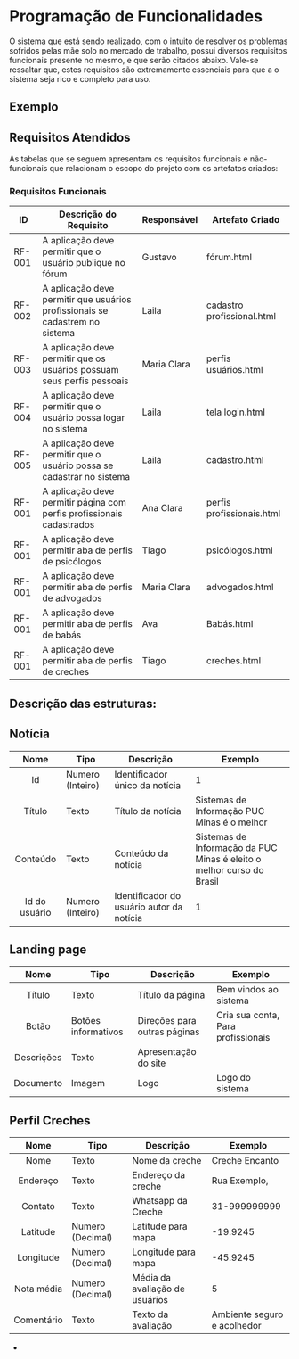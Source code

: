 # Programação de Funcionalidades

O sistema que está sendo realizado, com o intuito de resolver os problemas sofridos pelas mãe solo no mercado de trabalho, possui diversos requisitos funcionais presente no mesmo, e que serão citados abaixo. Vale-se ressaltar que, estes requisitos são extremamente essenciais para que a o sistema seja rico e completo para uso. 


## Exemplo

## Requisitos Atendidos

As tabelas que se seguem apresentam os requisitos funcionais e não-funcionais que relacionam o escopo do projeto com os artefatos criados:

### Requisitos Funcionais

|ID    | Descrição do Requisito | Responsável | Artefato Criado |
|------|------------------------|------------|-----------------|
|RF-001| A aplicação deve permitir que o usuário publique no fórum  | Gustavo | fórum.html |
|RF-002| A aplicação deve permitir que usuários profissionais se cadastrem no sistema | Laila|  cadastro profissional.html |
|RF-003| A aplicação deve permitir que os usuários possuam seus perfis pessoais  | Maria Clara | perfis usuários.html |
|RF-004| A aplicação deve permitir que o usuário possa logar no sistema | Laila | tela login.html |
|RF-005| A aplicação deve permitir que o usuário possa se cadastrar no sistema  | Laila | cadastro.html |
|RF-001| A aplicação deve permitir página com perfis profissionais cadastrados | Ana Clara | perfis profissionais.html |
|RF-001| A aplicação deve permitir aba de perfis de psicólogos  | Tiago | psicólogos.html |
|RF-001| A aplicação deve permitir aba de perfis de advogados  | Maria Clara | advogados.html |
|RF-001| A aplicação deve permitir aba de perfis de babás   | Ava | Babás.html |
|RF-001| A aplicação deve permitir aba de perfis de creches  | Tiago | creches.html |


## Descrição das estruturas:

## Notícia
|  **Nome**      | **Tipo**          | **Descrição**                             | **Exemplo**                                    |
|:--------------:|-------------------|-------------------------------------------|------------------------------------------------|
| Id             | Numero (Inteiro)  | Identificador único da notícia            | 1                                              |
| Título         | Texto             | Título da notícia                         | Sistemas de Informação PUC Minas é o melhor                                   |
| Conteúdo       | Texto             | Conteúdo da notícia                       | Sistemas de Informação da PUC Minas é eleito o melhor curso do Brasil                            |
| Id do usuário  | Numero (Inteiro)  | Identificador do usuário autor da notícia | 1                                              |




## Landing page
|  **Nome**      | **Tipo**          | **Descrição**                             | **Exemplo**                                    |
|:--------------:|-------------------|-------------------------------------------|------------------------------------------------|
| Título         | Texto  | Título da página          | Bem vindos ao sistema                                            |
| Botão       | Botões informativos           | Direções para outras páginas                         | Cria sua conta, Para profissionais                                  |
| Descrições       | Texto             | Apresentação do site                      |                            | Sobre nós, nosso objetivo e nossos serviços
| Documento  | Imagem  | Logo | Logo do sistema                                              | Logo nomeada mães em foco, canto superior esquerdo




## Perfil Creches
|  **Nome**      | **Tipo**          | **Descrição**                             | **Exemplo**                                    |
|:--------------:|-------------------|-------------------------------------------|------------------------------------------------|
| Nome           | Texto             | Nome da creche                            | Creche Encanto                                 |
| Endereço       | Texto             | Endereço da creche                        | Rua Exemplo,                                   |
| Contato        | Texto             | Whatsapp da Creche                        | 31-999999999                                   |
| Latitude       | Numero (Decimal)  | Latitude para mapa                        | -19.9245                                       |
| Longitude     | Numero (Decimal)  | Longitude para mapa                       | -45.9245                                       |
| Nota média     | Numero (Decimal)  | Média da avaliação de usuários            | 5                                              |
| Comentário     | Texto             | Texto da avaliação                        | Ambiente seguro e acolhedor                    |


-
